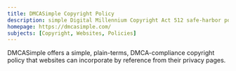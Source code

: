 ```yaml
---
title: DMCASimple Copyright Policy
description: simple Digital Millennium Copyright Act 512 safe-harbor policy
homepage: https://dmcasimple.com/
subjects: [Copyright, Websites, Policies]
---
```


DMCASimple offers a simple, plain-terms, DMCA-compliance copyright policy that websites can incorporate by reference from their privacy pages.
